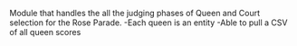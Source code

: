 Module that handles the all the judging phases of Queen and Court selection for the Rose Parade. 
-Each queen is an entity
-Able to pull a CSV of all queen scores
